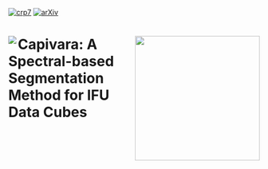 [![crp7](https://img.shields.io/badge/CRP-%237-%23ED9145?labelColor=%23ED9145&color=%2321609D)](https://cosmostatistics-initiative.org/residence-programs/crp7/)
[![arXiv](https://img.shields.io/badge/arXiv-astro--ph%2F2404.18165-%23ED9145?labelColor=%23ED9145&color=%2321609D)](https://arxiv.org/abs/2410.21962) 


# [<img align="left" src="images/Elephant.png">  <img align="right" src="images/coin_logo.png" width="250">](https://cosmostatistics-initiative.org/) Capivara: A Spectral-based Segmentation Method for IFU Data Cubes




